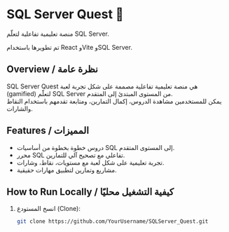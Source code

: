 # SQL Server Quest 🎯
منصة تعليمية تفاعلية لتعلّم SQL Server.

تم تطويرها باستخدام React وVite وSQL Server.

## Overview / نظرة عامة
SQL Server Quest هي منصة تعليمية تفاعلية مصممة على شكل تجربة لعبة (gamified) لتعلّم SQL Server من المستوى المبتدئ إلى المتقدم.  
يمكن للمستخدمين مشاهدة الدروس، إكمال التمارين، ومتابعة تقدمهم باستخدام النقاط والشارات.

## Features / المميزات
- دروس خطوة بخطوة من أساسيات SQL إلى المستوى المتقدم.
- محرر SQL تفاعلي مع تصحيح آلي للتمارين.
- تجربة تعليمية على شكل لعبة مع مستويات، نقاط، وشارات.
- مشاريع وتمارين لتطبيق مهارات حقيقية.

## How to Run Locally / كيفية التشغيل محليًا
1. انسخ المستودع (Clone):
   ```bash
   git clone https://github.com/YourUsername/SQLServer_Quest.git
